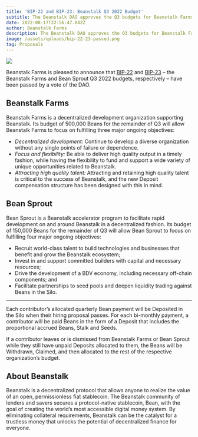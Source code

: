 ```yaml
---
title: 'BIP-22 and BIP-23: Beanstalk Q3 2022 Budget'
subtitle: The Beanstalk DAO approves the Q3 budgets for Beanstalk Farms and Bean Sprout.
date: 2022-08-17T22:56:47.042Z
author: Beanstalk Farms
description: The Beanstalk DAO approves the Q3 budgets for Beanstalk Farms and Bean Sprout.
image: /assets/uploads/bip-22-23-passed.png
tag: Proposals
---
```

![](/assets/uploads/bip-22-23-passed.png)

Beanstalk Farms is pleased to announce that [BIP-22](https://snapshot.org/#/beanstalkdao.eth/proposal/0x770efe960a45d7f91b21b6b13106412b666ad5f90c2a27e398867972aa16f893) and [BIP-23](https://snapshot.org/#/beanstalkdao.eth/proposal/0x3b2a7808f01960ff993b7aec4df9ef6a3434d0ef0843828ea6c6bce4e768e6a9) – the Beanstalk Farms and Bean Sprout Q3 2022 budgets, respectively – have been passed by a vote of the DAO. 

## Beanstalk Farms

Beanstalk Farms is a decentralized development organization supporting Beanstalk. Its budget of 500,000 Beans for the remainder of Q3 will allow Beanstalk Farms to focus on fulfilling three major ongoing objectives:

* _Decentralized development:_ Continue to develop a diverse organization without any single points of failure or dependence.
* _Focus and flexibility:_ Be able to deliver high quality output in a timely fashion, while having the flexibility to fund and support a wide variety of unique opportunities related to Beanstalk.
* _Attracting high quality talent:_ Attracting and retaining high quality talent is critical to the success of Beanstalk, and the new Deposit compensation structure has been designed with this in mind.

## Bean Sprout

Bean Sprout is a Beanstalk accelerator program to facilitate rapid development on and around Beanstalk in a decentralized fashion. Its budget of 150,000 Beans for the remainder of Q3 will allow Bean Sprout to focus on fulfilling four major ongoing objectives:

* Recruit world-class talent to build technologies and businesses that benefit and grow the Beanstalk ecosystem;
* Invest in and support committed builders with capital and necessary resources;
* Drive the development of a BDV economy, including necessary off-chain components; and
* Facilitate partnerships to seed pools and deepen liquidity trading against Beans in the Silo.

*	*	*	*

Each contributor’s allocated quarterly Bean payment will be Deposited in the Silo when their hiring proposal passes. For each bi-monthly payment, a contributor will be paid Beans in the form of a Deposit that includes the proportional accrued Beans, Stalk and Seeds.

If a contributor leaves or is dismissed from Beanstalk Farms or Bean Sprout while they still have unpaid Deposits allocated to them, the Beans will be Withdrawn, Claimed, and then allocated to the rest of the respective organization’s budget.

## About Beanstalk

Beanstalk is a decentralized protocol that allows anyone to realize the value of an open, permissionless fiat stablecoin. The Beanstalk community of lenders and savers secures a protocol-native stablecoin, Bean, with the goal of creating the world’s most accessible digital money system. By eliminating collateral requirements, Beanstalk can be the catalyst for a trustless money that unlocks the potential of decentralized finance for everyone.
